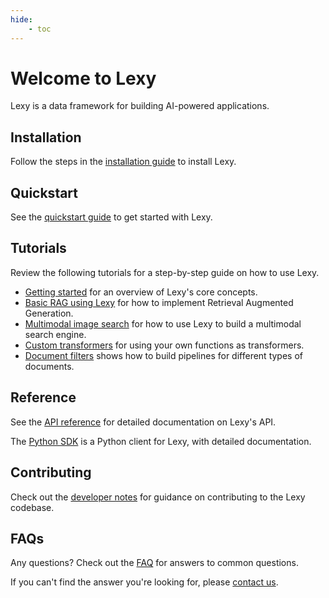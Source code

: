 ```yaml
---
hide:
    - toc
---
```


# Welcome to Lexy

Lexy is a data framework for building AI-powered applications.

## Installation

Follow the steps in the [installation guide](installation.md) to install Lexy.

## Quickstart

See the [quickstart guide](quickstart.md) to get started with Lexy.

## Tutorials

Review the following tutorials for a step-by-step guide on how to use Lexy.

- [Getting started](tutorials/index.md) for an overview of Lexy's core concepts.
- [Basic RAG using Lexy](tutorials/basic-rag.md) for how to implement Retrieval Augmented Generation.
- [Multimodal image search](tutorials/multimodal-image-search.md) for how to use Lexy to build a multimodal search engine.
- [Custom transformers](tutorials/custom-transformers.md) for using your own functions as transformers.
- [Document filters](tutorials/document-filters.md) shows how to build pipelines for different types of documents.

## Reference

See the [API reference](reference/lexy_api/overview.md) for detailed documentation on Lexy's API.

The [Python SDK](reference/lexy_py/client.md) is a Python client for Lexy, with detailed documentation.

## Contributing

Check out the [developer notes](contributing.md) for guidance on contributing to the Lexy codebase.

## FAQs

Any questions? Check out the [FAQ](faq.md) for answers to common questions.

If you can't find the answer you're looking for, please [contact us](mailto:hello@lexy.ai).
